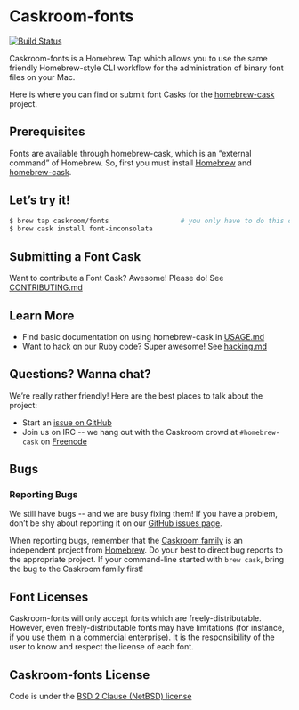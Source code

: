 # Caskroom-fonts

[![Build Status](https://travis-ci.org/caskroom/homebrew-fonts.svg?branch=master)](https://travis-ci.org/caskroom/homebrew-fonts)

Caskroom-fonts is a Homebrew Tap which allows you to use the same friendly Homebrew-style CLI workflow for the administration of binary font files on your Mac.

Here is where you can find or submit font Casks for the [homebrew-cask](https://github.com/caskroom/homebrew-cask) project.

## Prerequisites

Fonts are available through homebrew-cask, which is an “external command” of Homebrew. So, first you must install [Homebrew](http://brew.sh) and [homebrew-cask](https://caskroom.github.io).

## Let’s try it!

```bash
$ brew tap caskroom/fonts                  # you only have to do this once!
$ brew cask install font-inconsolata
```

## Submitting a Font Cask

Want to contribute a Font Cask? Awesome! Please do! See [CONTRIBUTING.md](CONTRIBUTING.md)

## Learn More

* Find basic documentation on using homebrew-cask in [USAGE.md](https://github.com/caskroom/homebrew-cask/blob/master/USAGE.md)
* Want to hack on our Ruby code? Super awesome! See [hacking.md](https://github.com/caskroom/homebrew-cask/blob/master/doc/development/hacking.md)

## Questions? Wanna chat?

We’re really rather friendly! Here are the best places to talk about the project:

* Start an [issue on GitHub](https://github.com/caskroom/homebrew-fonts/issues)
* Join us on IRC -- we hang out with the Caskroom crowd at `#homebrew-cask` on [Freenode](http://freenode.net/)

## Bugs

### Reporting Bugs

We still have bugs -- and we are busy fixing them! If you have a problem, don’t be shy about reporting it on our [GitHub issues page](https://github.com/caskroom/homebrew-fonts/issues?state=open).

When reporting bugs, remember that the [Caskroom family](https://caskroom.github.io) is an independent project from [Homebrew](http://brew.sh). Do your best to direct bug reports to the appropriate project. If your command-line started with `brew cask`, bring the bug to the Caskroom family first!

## Font Licenses

Caskroom-fonts will only accept fonts which are freely-distributable. However, even freely-distributable fonts may have limitations (for instance, if you use them in a commercial enterprise). It is the responsibility of the user to know and respect the license of each font.

## Caskroom-fonts License

Code is under the [BSD 2 Clause (NetBSD) license](https://github.com/caskroom/homebrew-fonts/blob/master/LICENSE)
